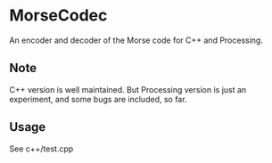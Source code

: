 MorseCodec
==========

An encoder and decoder of the Morse code for C++ and Processing.

Note
----

C++ version is well maintained.
But Processing version is just an experiment, and some bugs are included, so far.

Usage
-----

See c++/test.cpp
